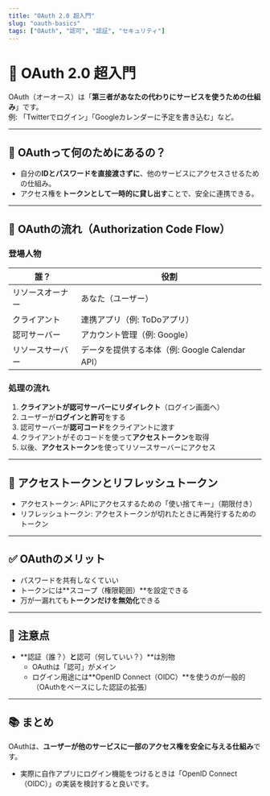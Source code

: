 ```yaml
---
title: "OAuth 2.0 超入門"
slug: "oauth-basics"
tags: ["OAuth", "認可", "認証", "セキュリティ"]
---
```


# 🔐 OAuth 2.0 超入門

OAuth（オーオース）は「**第三者があなたの代わりにサービスを使うための仕組み**」です。  
例: 「Twitterでログイン」「Googleカレンダーに予定を書き込む」など。

---

## 🤝 OAuthって何のためにあるの？

- 自分の**IDとパスワードを直接渡さずに**、他のサービスにアクセスさせるための仕組み。
- アクセス権を**トークンとして一時的に貸し出す**ことで、安全に連携できる。

---

## 🔁 OAuthの流れ（Authorization Code Flow）

### 登場人物

| 誰？ | 役割 |
|------|------|
| リソースオーナー | あなた（ユーザー） |
| クライアント | 連携アプリ（例: ToDoアプリ） |
| 認可サーバー | アカウント管理（例: Google） |
| リソースサーバー | データを提供する本体（例: Google Calendar API） |

### 処理の流れ

1. **クライアントが認可サーバーにリダイレクト**（ログイン画面へ）
2. ユーザーが**ログインと許可**をする
3. 認可サーバーが**認可コード**をクライアントに渡す
4. クライアントがそのコードを使って**アクセストークン**を取得
5. 以後、**アクセストークン**を使ってリソースサーバーにアクセス

---

## 🧾 アクセストークンとリフレッシュトークン

- アクセストークン: APIにアクセスするための「使い捨てキー」（期限付き）
- リフレッシュトークン: アクセストークンが切れたときに再発行するためのトークン

---

## ✅ OAuthのメリット

- パスワードを共有しなくていい
- トークンには**スコープ（権限範囲）**を設定できる
- 万が一漏れても**トークンだけを無効化**できる

---

## 🛑 注意点

- **認証（誰？）**と**認可（何していい？）**は別物
  - OAuthは「認可」がメイン
  - ログイン用途には**OpenID Connect（OIDC）**を使うのが一般的（OAuthをベースにした認証の拡張）

---

## 📚 まとめ

OAuthは、**ユーザーが他のサービスに一部のアクセス権を安全に与える仕組み**です。

- 実際に自作アプリにログイン機能をつけるときは「OpenID Connect（OIDC）」の実装を検討すると良いです。

